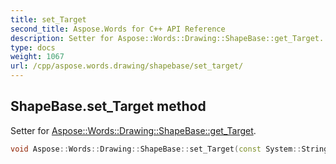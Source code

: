 ```yaml
---
title: set_Target
second_title: Aspose.Words for C++ API Reference
description: Setter for Aspose::Words::Drawing::ShapeBase::get_Target. 
type: docs
weight: 1067
url: /cpp/aspose.words.drawing/shapebase/set_target/
---
```

## ShapeBase.set_Target method


Setter for [Aspose::Words::Drawing::ShapeBase::get_Target](../get_target/).

```cpp
void Aspose::Words::Drawing::ShapeBase::set_Target(const System::String &value)
```

